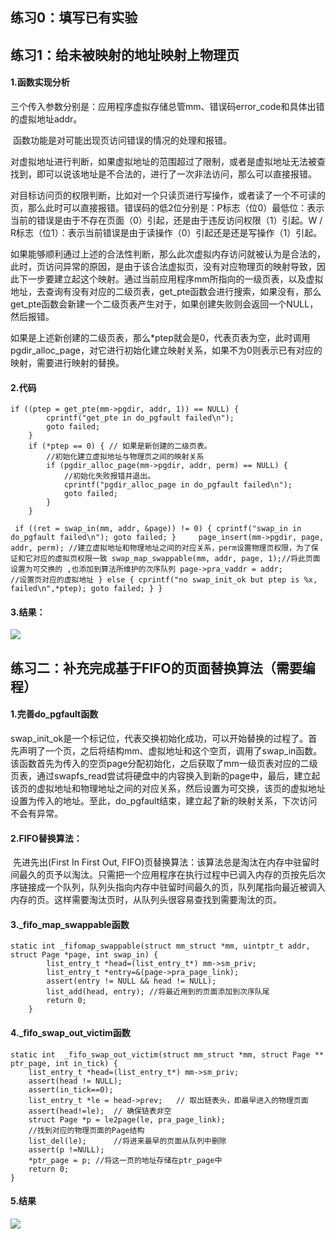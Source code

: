 ## 练习0：填写已有实验



## 练习1：给未被映射的地址映射上物理页

#### 1.函数实现分析

 三个传入参数分别是：应用程序虚拟存储总管mm、错误码error_code和具体出错的虚拟地址addr。

​ 函数功能是对可能出现页访问错误的情况的处理和报错。

​ 对虚拟地址进行判断，如果虚拟地址的范围超过了限制，或者是虚拟地址无法被查找到，即可以说该地址是不合法的，进行了一次非法访问，那么可以直接报错。

​ 对目标访问页的权限判断，比如对一个只读页进行写操作，或者读了一个不可读的页，那么此时可以直接报错。错误码的低2位分别是：P标志（位0）最低位：表示当前的错误是由于不存在页面（0）引起，还是由于违反访问权限（1）引起。W / R标志（位1）：表示当前错误是由于读操作（0）引起还是还是写操作（1）引起。

​ 如果能够顺利通过上述的合法性判断，那么此次虚拟内存访问就被认为是合法的，此时，页访问异常的原因，是由于该合法虚拟页，没有对应物理页的映射导致，因此下一步要建立起这个映射。通过当前应用程序mm所指向的一级页表，以及虚拟地址，去查询有没有对应的二级页表，get_pte函数会进行搜索，如果没有，那么get_pte函数会新建一个二级页表产生对于，如果创建失败则会返回一个NULL，然后报错。

​ 如果是上述新创建的二级页表，那么*ptep就会是0，代表页表为空，此时调用pgdir_alloc_page，对它进行初始化建立映射关系，如果不为0则表示已有对应的映射，需要进行映射的替换。


#### 2.代码

```
if ((ptep = get_pte(mm->pgdir, addr, 1)) == NULL) {
        cprintf("get_pte in do_pgfault failed\n");
        goto failed;
    }
    if (*ptep == 0) { // 如果是新创建的二级页表。
        //初始化建立虚拟地址与物理页之间的映射关系
        if (pgdir_alloc_page(mm->pgdir, addr, perm) == NULL) {
            //初始化失败报错并退出。
            cprintf("pgdir_alloc_page in do_pgfault failed\n");
            goto failed;
        }
    }

```



` if ((ret = swap_in(mm, addr, &page)) != 0) {
                cprintf("swap_in in do_pgfault failed\n");
                goto failed;
            }    
            page_insert(mm->pgdir, page, addr, perm);
        //建立虚拟地址和物理地址之间的对应关系，perm设置物理页权限，为了保证和它对应的虚拟页权限一致
            swap_map_swappable(mm, addr, page, 1);//将此页面设置为可交换的 ,也添加到算法所维护的次序队列
        page->pra_vaddr = addr;        //设置页对应的虚拟地址
        }
        else {
            cprintf("no swap_init_ok but ptep is %x, failed\n",*ptep);
            goto failed;
        }
   }`




#### 3.结果：

![](C:\Users\a\AppData\Roaming\marktext\images\2022-07-29-22-43-05-image.png)

## 练习二：补充完成基于FIFO的页面替换算法（需要编程）

#### 1.完善do_pgfault函数 ​

swap_init_ok是一个标记位，代表交换初始化成功，可以开始替换的过程了。首先声明了一个页，之后将结构mm、虚拟地址和这个空页，调用了swap_in函数。该函数首先为传入的空页page分配初始化，之后获取了mm一级页表对应的二级页表，通过swapfs_read尝试将硬盘中的内容换入到新的page中，最后，建立起该页的虚拟地址和物理地址之间的对应关系，然后设置为可交换，该页的虚拟地址设置为传入的地址。至此，do_pgfault结束，建立起了新的映射关系，下次访问不会有异常。

#### 2.FIFO替换算法：

​ 先进先出(First In First Out, FIFO)页替换算法：该算法总是淘汰在内存中驻留时间最久的页予以淘汰。只需把一个应用程序在执行过程中已调入内存的页按先后次序链接成一个队列，队列头指向内存中驻留时间最久的页，队列尾指向最近被调入内存的页。这样需要淘汰页时，从队列头很容易查找到需要淘汰的页。 

#### 3._fifo_map_swappable函数

```
static int _fifomap_swappable(struct mm_struct *mm, uintptr_t addr, struct Page *page, int swap_in) {        
        list_entry_t *head=(list_entry_t*) mm->sm_priv;   
        list_entry_t *entry=&(page->pra_page_link);          
        assert(entry != NULL && head != NULL);   
        list_add(head, entry); //将最近用到的页面添加到次序队尾  
        return 0;   
    } 
```

#### 4._fifo_swap_out_victim函数

```
static int  _fifo_swap_out_victim(struct mm_struct *mm, struct Page ** ptr_page, int in_tick) {       
    list_entry_t *head=(list_entry_t*) mm->sm_priv;          
    assert(head != NULL);      
    assert(in_tick==0);
    list_entry_t *le = head->prev;   // 取出链表头，即最早进入的物理页面
    assert(head!=le);  // 确保链表非空
    struct Page *p = le2page(le, pra_page_link);
    //找到对应的物理页面的Page结构
    list_del(le);      //将进来最早的页面从队列中删除      
    assert(p !=NULL);       
    *ptr_page = p; //将这一页的地址存储在ptr_page中
    return 0; 
}
```

#### 5.结果

![](C:\Users\a\AppData\Roaming\marktext\images\2022-07-29-22-40-57-image.png)




















